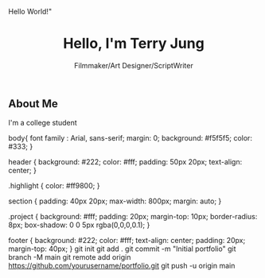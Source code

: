 Hello World!"
<DOCTYPE html>
<html lang="en">
</head>
<meta charset= UTF-8>
<meta name= "viewpoint" content="width=device-width, initial-scale=1.0" />
  <title>My Portfolio</title>
  <link rel="stylesheet" href="style.css" />
</head>
<body>
  <header>
    <h1>Hello, I'm <span class="highlight">Terry Jung</span></h1>
    <p>Filmmaker/Art Designer/ScriptWriter<p>
  </header>

  <section id="about">
    <h2>About Me</h2>
    <p>
      I'm a college student
    </p>
  </section>
 </footer>
 <body>
  <html>
   body{
   font family : Arial, sans-serif;
  margin: 0;
  background: #f5f5f5;
  color: #333;
}

header {
  background: #222;
  color: #fff;
  padding: 50px 20px;
  text-align: center;
}

.highlight {
  color: #ff9800;
}

section {
  padding: 40px 20px;
  max-width: 800px;
  margin: auto;
}

.project {
  background: #fff;
  padding: 20px;
  margin-top: 10px;
  border-radius: 8px;
  box-shadow: 0 0 5px rgba(0,0,0,0.1);
}

footer {
  background: #222;
  color: #fff;
  text-align: center;
  padding: 20px;
  margin-top: 40px;
  }
  git init
git add .
git commit -m "Initial portfolio"
git branch -M main
git remote add origin https://github.com/yourusername/portfolio.git
git push -u origin main

  </html>
 </body>
